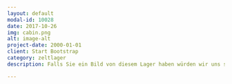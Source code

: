 ```yaml
---
layout: default
modal-id: 10028
date: 2017-10-26
img: cabin.png
alt: image-alt
project-date: 2000-01-01
client: Start Bootstrap
category: zeltlager
description: Falls Sie ein Bild von diesem Lager haben würden wir uns sehr freuen, wenn Sie uns kontaktieren.

---
```

